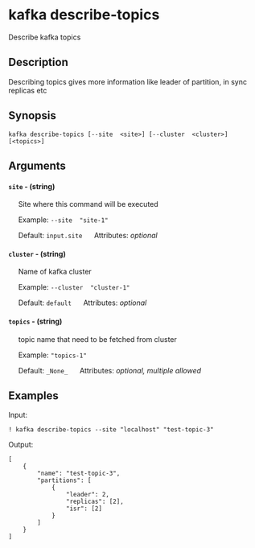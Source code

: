 # kafka describe-topics

Describe kafka topics

## Description

Describing topics gives more information like leader of partition, in sync replicas etc

## Synopsis

`kafka describe-topics [--site  <site>] [--cluster  <cluster>] [<topics>]`

## Arguments


#### `site` - (string)

&nbsp;&nbsp;&nbsp;&nbsp; Site where this command will be executed  

&nbsp;&nbsp;&nbsp;&nbsp; Example:  `--site  "site-1"`

&nbsp;&nbsp;&nbsp;&nbsp; Default: `input.site`
&nbsp;&nbsp;&nbsp;&nbsp; Attributes: _optional_  


#### `cluster` - (string)

&nbsp;&nbsp;&nbsp;&nbsp; Name of kafka cluster  

&nbsp;&nbsp;&nbsp;&nbsp; Example:  `--cluster  "cluster-1"`

&nbsp;&nbsp;&nbsp;&nbsp; Default: `default`
&nbsp;&nbsp;&nbsp;&nbsp; Attributes: _optional_  


#### `topics` - (string)

&nbsp;&nbsp;&nbsp;&nbsp; topic name that need to be fetched from cluster  

&nbsp;&nbsp;&nbsp;&nbsp; Example:  `"topics-1"`

&nbsp;&nbsp;&nbsp;&nbsp; Default: `_None_`
&nbsp;&nbsp;&nbsp;&nbsp; Attributes: _optional, multiple allowed_  



## Examples

Input: 
```
! kafka describe-topics --site "localhost" "test-topic-3"
```
Output: 
```
[
    {
        "name": "test-topic-3",
        "partitions": [
            {
                "leader": 2,
                "replicas": [2],
                "isr": [2]
            }
        ]
    }
]
```

